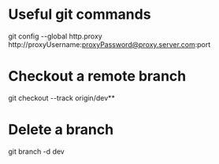 # Useful git commands
git config --global http.proxy http://proxyUsername:proxyPassword@proxy.server.com:port
# Checkout a remote branch
git checkout --track origin/dev**

# Delete a branch
git branch -d dev
